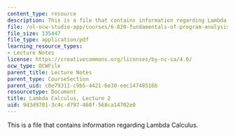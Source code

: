```yaml
---
content_type: resource
description: This is a file that contains information regarding Lambda Calculus.
file: /ol-ocw-studio-app/courses/6-820-fundamentals-of-program-analysis-fall-2015/9d3d97013c4cd797460f568ca14702e0_MIT6_820F15_L02.pdf
file_size: 135447
file_type: application/pdf
learning_resource_types:
- Lecture Notes
license: https://creativecommons.org/licenses/by-nc-sa/4.0/
ocw_type: OCWFile
parent_title: Lecture Notes
parent_type: CourseSection
parent_uid: c8e79311-c9b5-4421-6e30-eec14748516b
resourcetype: Document
title: Lambda Calculus, Lecture 2
uid: 9d3d9701-3c4c-d797-460f-568ca14702e0
---
```

This is a file that contains information regarding Lambda Calculus.